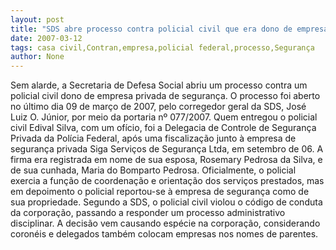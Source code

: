 ```yaml
---
layout: post
title: "SDS abre processo contra policial civil que era dono de empresa de segurança"
date: 2007-03-12
tags: casa civil,Contran,empresa,policial federal,processo,Segurança
author: None
---
```

Sem alarde, a Secretaria de Defesa Social abriu um processo contra um policial civil dono de empresa privada de segurança. 
O processo foi aberto no último dia 09 de março de 2007, pelo corregedor geral da SDS, José Luiz O. Júnior, por meio da portaria nº 077/2007.
Quem entregou o policial civil Edival Silva, com um ofício, foi a Delegacia de Controle de Segurança Privada da Polícia Federal, após uma fiscalização junto à empresa de segurança privada Siga Serviços de Segurança Ltda, em setembro de 06. 
A firma era registrada em nome de sua esposa, Rosemary Pedrosa da Silva, e de sua cunhada, Maria do Bomparto Pedrosa. Oficialmente, o policial exercia a função de coordenação e orientação dos serviços prestados, mas em depoimento o policial reportou-se à empresa de segurança como de sua propriedade. 
Segundo a SDS, o policial civil violou o código de conduta da corporação, passando a responder um processo administrativo disciplinar.
A decisão vem causando espécie na corporação, considerando coronéis e delegados também colocam empresas nos nomes de parentes. 